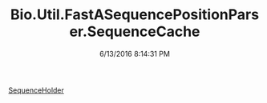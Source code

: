﻿---
title: Bio.Util.FastASequencePositionParser.SequenceCache
date: 6/13/2016 8:14:31 PM
---

[SequenceHolder](T-Bio.Util.FastASequencePositionParser.SequenceCache.SequenceHolder.html)
